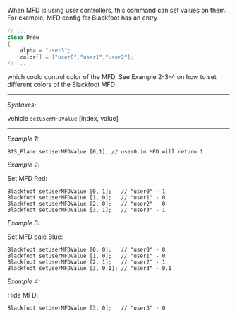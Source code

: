 When MFD is using user controllers, this command can set values on them. For example, MFD config for Blackfoot has an entry
```cpp
// ...
class Draw
{
	alpha = "user3";
	color[] = {"user0","user1","user2"};
// ...
```
which could control color of the MFD. See Example 2-3-4 on how to set different colors of the Blackfoot MFD


---
*Syntaxes:*

vehicle `setUserMFDValue` [index, value]

---
*Example 1:*

```sqf
BIS_Plane setUserMFDValue [0,1]; // user0 in MFD will return 1
```

*Example 2:*

Set MFD Red:

```sqf
Blackfoot setUserMFDValue [0, 1];	// "user0" - 1
Blackfoot setUserMFDValue [1, 0];	// "user1" - 0
Blackfoot setUserMFDValue [2, 0];	// "user2" - 0
Blackfoot setUserMFDValue [3, 1];	// "user3" - 1
```

*Example 3:*

Set MFD pale Blue:

```sqf
Blackfoot setUserMFDValue [0, 0];	// "user0" - 0
Blackfoot setUserMFDValue [1, 0];	// "user1" - 0
Blackfoot setUserMFDValue [2, 1];	// "user2" - 1
Blackfoot setUserMFDValue [3, 0.1];	// "user3" - 0.1
```

*Example 4:*

Hide MFD:

```sqf
Blackfoot setUserMFDValue [3, 0];	// "user3" - 0
```
